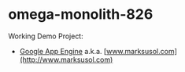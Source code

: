 # omega-monolith-826
Working Demo Project:

- [Google App Engine](http://omega-monolith-826.appspot.com/) a.k.a. [www.marksusol.com](http://www.marksusol.com)
